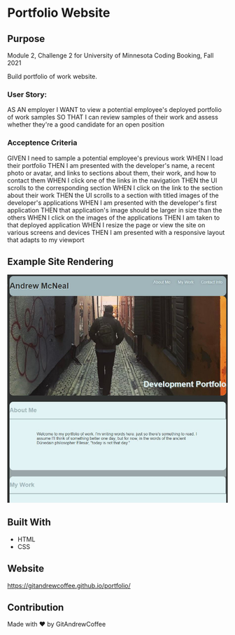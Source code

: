 # Portfolio Website

## Purpose
Module 2, Challenge 2 for University of Minnesota Coding Booking, Fall 2021

Build portfolio of work website.

### User Story:

AS AN employer
I WANT to view a potential employee's deployed portfolio of work samples
SO THAT I can review samples of their work and assess whether they're a good candidate for an open position 

### Acceptence Criteria
GIVEN I need to sample a potential employee's previous work
WHEN I load their portfolio
THEN I am presented with the developer's name, a recent photo or avatar, and links to sections about them, their work, and how to contact them
WHEN I click one of the links in the navigation
THEN the UI scrolls to the corresponding section
WHEN I click on the link to the section about their work
THEN the UI scrolls to a section with titled images of the developer's applications
WHEN I am presented with the developer's first application
THEN that application's image should be larger in size than the others
WHEN I click on the images of the applications
THEN I am taken to that deployed application
WHEN I resize the page or view the site on various screens and devices
THEN I am presented with a responsive layout that adapts to my viewport 

## Example Site Rendering
![Getting Started](./assets/images/readme-screen-shot.JPG)


## Built With
* HTML
* CSS

## Website
https://gitandrewcoffee.github.io/portfolio/

## Contribution
Made with ❤️ by GitAndrewCoffee
